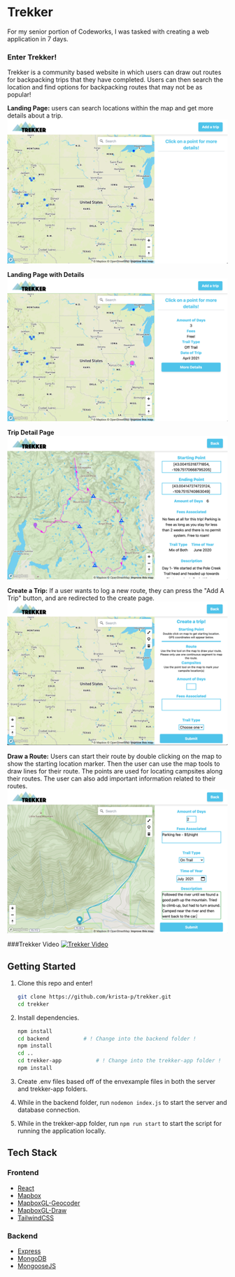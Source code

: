 # Trekker

For my senior portion of Codeworks, I was tasked with creating a web application in 7 days.
### Enter Trekker!
Trekker is a community based website in which users can draw out routes for backpacking trips that they have completed. Users can then search the location and find options for backpacking routes that may not be as popular!

**Landing Page:** users can search locations within the map and get more details about a trip.
![Landing Page for Trekker](./screenshots/landingpage.png "Trekker Landing Page")

**Landing Page with Details**
![Landing Page Detail](./screenshots/landingdetail.png "Trekker Landing Page with Details")

**Trip Detail Page** 
![Route Page](./screenshots/routedetail.png "Route Detail Page")

**Create a Trip:** If a user wants to log a new route, they can press the "Add A Trip" button, and are redirected to the create page.
![Create Page](./screenshots/createroute.png "Trekker Create Trip Page")

**Draw a Route:** Users can start their route by double clicking on the map to show the starting location marker. Then the user can use the map tools to draw lines for their route. The points are used for locating campsites along their routes. The user can also add important information related to their routes.
![Create Page for Trekker](./screenshots/drawroute.png "Trekker Create Route")

###Trekker Video
[![Trekker Video](http://img.youtube.com/vi/3yGpr5h5eoc/0.jpg)](http://www.youtube.com/watch?v=3yGpr5h5eoc "Trekker Video")

## Getting Started

1. Clone this repo and enter!

   ```bash
   git clone https://github.com/krista-p/trekker.git
   cd trekker
   ```

2. Install dependencies.

   ```bash
   npm install
   cd backend			# ! Change into the backend folder !
   npm install
   cd ..
   cd trekker-app			# ! Change into the trekker-app folder !
   npm install
   ```

3. Create .env files based off of the envexample files in both the server and trekker-app folders.

4. While in the backend folder, run ````nodemon index.js```` to start the server and database connection.

5. While in the trekker-app folder, run ````npm run start```` to start the script for running the application locally.

## Tech Stack

### Frontend
* [React](https://reactjs.org/)
* [Mapbox](https://docs.mapbox.com/)
* [MapboxGL-Geocoder](https://github.com/mapbox/mapbox-gl-geocoder)
* [MapboxGL-Draw](https://github.com/mapbox/mapbox-gl-draw/)
* [TailwindCSS](https://tailwindcss.com/)

### Backend
* [Express](https://expressjs.com/)
* [MongoDB](https://docs.mongodb.com/)
* [MongooseJS](https://mongoosejs.com/docs/guide.html)